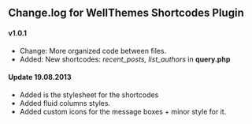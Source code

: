 ## Change.log for WellThemes Shortcodes Plugin

#### v1.0.1
* Change: More organized code between files.
* Added: New shortcodes: *recent_posts, list_authors* in **query.php**

#### Update 19.08.2013
* Added is the stylesheet for the shortcodes
* Added fluid columns styles.
* Added custom icons for the message boxes + minor style for it.